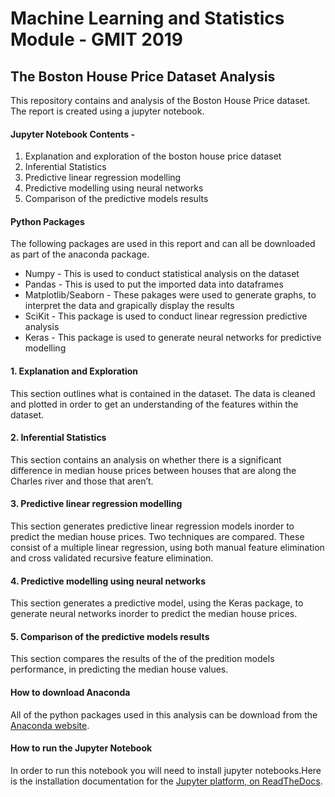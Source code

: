 # Machine Learning and Statistics Module - GMIT 2019

## The Boston House Price Dataset Analysis

This repository contains and analysis of the Boston House Price dataset. The report is created using a jupyter notebook. 

#### Jupyter Notebook Contents -

   1. Explanation and exploration of the boston house price dataset 
   2. Inferential Statistics
   3. Predictive linear regression modelling
   4. Predictive modelling using neural networks
   5. Comparison of the predictive models results

#### Python Packages
The following packages are used in this report and can all be downloaded as part of the anaconda package.

   -  Numpy - This is used to conduct statistical analysis on the dataset
   -  Pandas - This is used to put the imported data into dataframes
   -  Matplotlib/Seaborn - These pakages were used to generate graphs, to interpret the data and grapically display the results
   -  SciKit - This package is used to conduct linear regression predictive analysis
   -  Keras - This package is used to generate neural networks for predictive modelling

#### 1.  Explanation and Exploration 
This section outlines what is contained in the dataset. The data is cleaned and plotted in order to get an understanding of the features within the dataset.

#### 2.  Inferential Statistics 
This section contains an analysis on whether there is a significant difference in median house prices
between houses that are along the Charles river and those that aren’t.

#### 3. Predictive linear regression modelling
This section generates predictive linear regression models inorder to predict the median house prices. Two techniques are compared. These consist of a multiple linear regression, using both manual feature elimination and cross validated recursive feature elimination.

#### 4.  Predictive modelling using neural networks
This section generates a predictive model, using the Keras package, to generate neural networks inorder to predict the median house prices. 

#### 5.  Comparison of the predictive models results
This section compares the results of the of the predition models performance, in predicting the median house values.

#### How to download Anaconda
All of the python packages used in this analysis can be download from the [Anaconda website](https://www.anaconda.com/distribution/?gclid=CjwKCAiAis3vBRBdEiwAHXB29CoFXA_ss1xhYpKUCLsw4XoaBmen7SUkiW9Nv36T8fUjvIOMK8hakBoCYjAQAvD_BwE).

#### How to run the Jupyter Notebook
In order to run this notebook you will need to install jupyter notebooks.Here is the installation documentation for the
[Jupyter platform, on ReadTheDocs](https://jupyter.readthedocs.io/en/latest/install.html).


